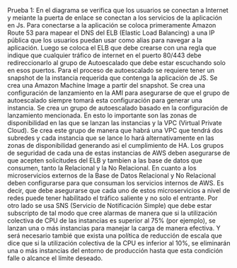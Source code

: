 Prueba 1:
En el diagrama se verifica que los usuarios se conectan a Internet y meiante la puerta de enlace se conectan a los servicios de la aplicación en Js. Para conectarse a la aplicación se coloca primeramente Amazon Route 53 para mapear el DNS del ELB (Elastic Load Balancing) a una IP pública que los usuarios puedan usar como alias para navegar a la aplicación. Luego se coloca el ELB que debe crearse con una regla que indique  que cualquier tráfico de internet en el puerto 80/443 debe redireccionarlo al grupo de Autoescalado que debe estar escuchando solo en esos puertos.
Para el proceso de autoescalado se requiere tener un snapshot de la instancia requerida que contenga la aplicación de JS. Se crea una Amazon Machine Image a partir del snapshot. Se crea una configuración de lanzamiento en la AMI para asegurarse de que el grupo de autoescalado siempre tomará esta configuración para generar una instancia.
Se crea un grupo de autoescalado basado en la configuración de lanzamiento mencionada. En esto lo importante son las zonas de disponibilidad en las que se lanzan las instancias y la VPC (Virtual Private Cloud). Se crea este grupo de manera que habrá una VPC que tendrá dos subredes y cada instancia que se lance lo hará alternativamente en las zonas de disponibilidad generando asi el cumplimiento de HA.
Los grupos de seguridad de cada una de estas instancias de AWS deben asegurarse de que acepten solicitudes del ELB y tambien a las base de datos que consumen, tanto la Relacional y la No Relacional.
En cuanto a los microservicios externos de la Base de Datos Relacional y No Relacional deben configurarse para que consuman los servicios internos de AWS. Es decir, que debe asegurarse que cada uno de estos microservicios a nivel de redes puede tener habilitado el tráfico saliente y no solo el entrante.
Por otro lado se usa SNS (Servicio de Notificación Simple) que debe estar subscripto de tal modo que cree alarmas de manera que si la utilización colectiva de CPU de las instancias es superior al 75% (por ejemplo), se lanzan una o más instancias para manejar la carga de manera efectiva. Y será necesario tambié que exista una política de reducción de escala que dice que si la utilización colectiva de la CPU es inferior al 10%, se eliminarán una o más instancias del entorno de producción hasta que esta condición falle o alcance el límite deseado.
